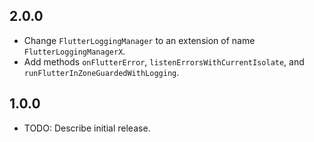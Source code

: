 ## 2.0.0

* Change `FlutterLoggingManager` to an extension of name `FlutterLoggingManagerX`.
* Add methods `onFlutterError`, `listenErrorsWithCurrentIsolate`, and `runFlutterInZoneGuardedWithLogging`.

## 1.0.0

* TODO: Describe initial release.
